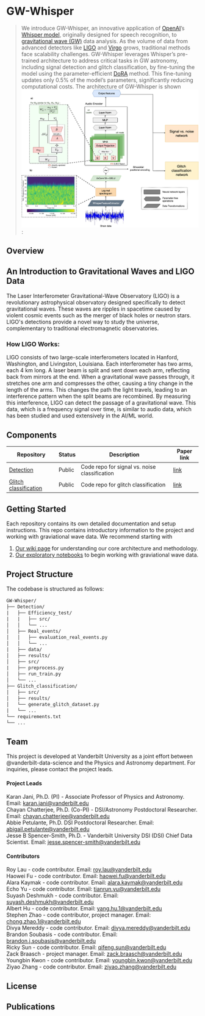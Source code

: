 # GW-Whisper

> We introduce GW-Whisper, an innovative application of [OpenAI](https://openai.com/)’s [Whisper model](https://arxiv.org/abs/2212.04356), originally designed for speech recognition, to [gravitational wave (GW)](https://www.ligo.caltech.edu/page/what-are-gw) data analysis. As the volume of data from advanced detectors like [LIGO](https://en.wikipedia.org/wiki/LIGO) and [Virgo](https://www.virgo-gw.eu/) grows, traditional methods face scalability challenges. GW-Whisper leverages Whisper’s pre-trained architecture to address critical tasks in GW astronomy, including signal detection and glitch classification, by fine-tuning the model using the parameter-efficient [DoRA](https://arxiv.org/abs/2402.09353) method. This fine-tuning updates only 0.5% of the model’s parameters, significantly reducing computational costs.
The architecture of GW-Whisper is shown ![below](https://github.com/chayanchatterjee/GW-Whisper/blob/main/imgs/Figure_1.png):


## Overview
## An Introduction to Gravitational Waves and LIGO Data
The Laser Interferometer Gravitational-Wave Observatory (LIGO) is a revolutionary astrophysical observatory designed specifically to detect gravitational waves. These waves are ripples in spacetime caused by violent cosmic events such as the merger of black holes or neutron stars. LIGO's detections provide a novel way to study the universe, complementary to traditional electromagnetic observatories.

### How LIGO Works:
LIGO consists of two large-scale interferometers located in Hanford, Washington, and Livingston, Louisiana. Each interferometer has two arms, each 4 km long. A laser beam is split and sent down each arm, reflecting back from mirrors at the end. When a gravitational wave passes through, it stretches one arm and compresses the other, causing a tiny change in the length of the arms. This changes the path the light travels, leading to an interference pattern when the split beams are recombined. By measuring this interference, LIGO can detect the passage of a gravitational wave. This data, which is a frequency signal over time, is similar to audio data, which has been studied and used extensively in the AI/ML world.

## Components

| Repository | Status | Description | Paper link |
|------------|---------|-------------|-------------------|
| [Detection](https://github.com/chayanchatterjee/GW-Whisper/tree/main/Detection) | Public | Code repo for signal vs. noise classification | [link](https://arxiv.org/abs/2412.20789) |
| [Glitch classification](https://github.com/chayanchatterjee/GW-Whisper/tree/main/Glitch_classification)| Public | Code repo for glitch classification | [link](https://arxiv.org/abs/2412.20789) |

## Getting Started

Each repository contains its own detailed documentation and setup instructions. This repo contains introductory information to the project and working with graviational wave data. We recommend starting with

1. [Our wiki page](https://github.com/vanderbilt-data-science/LIGO/wiki) for understanding our core architecture and methodology.
2. [Our exploratory notebooks](link-to-repo) to begin working with graviational wave data.

## Project Structure

The codebase is structured as follows:

```
GW-Whisper/
├── Detection/
|   ├── Efficiency_test/
|   |   ├── src/
│   │   └── ...
│   ├── Real_events/
│   │   ├── evaluation_real_events.py
│   │   └── ...
|   ├── data/
│   ├── results/   
│   ├── src/
|   ├── preprocess.py  
│   ├── run_train.py
│   └── ...
├── Glitch_classification/
│   ├── src/
│   ├── results/
│   └── generate_glitch_dataset.py
|   └── ...
└── requirements.txt
└── ...
```
## Team

This project is developed at Vanderbilt University as a joint effort between @vanderbilt-data-science and the Physics and Astronomy department. 
For inquiries, please contact the project leads.

#### Project Leads
Karan Jani, Ph.D. (PI) - Associate Professor of Physics and Astronomy. Email: karan.jani@vanderbilt.edu  
Chayan Chatterjee, Ph.D. (Co-PI) - DSI/Astronomy Postdoctoral Researcher. Email: chayan.chatterjee@vanderbilt.edu    
Abbie Petulante, Ph.D. DSI Postdoctoral Researcher. Email: abigail.petulante@vanderbilt.edu    
Jesse B Spencer-Smith, Ph.D. - Vanderbilt University DSI (DSI) Chief Data Scientist. Email: jesse.spencer-smith@vanderbilt.edu  

#### Contributors
Roy Lau - code contributor. Email: roy.lau@vanderbilt.edu    
Haowei Fu - code contributor. Email: haowei.fu@vanderbilt.edu    
Alara Kaymak - code contributor. Email: alara.kaymak@vanderbilt.edu    
Echo Yu - code contributor. Email: tianrun.yu@vanderbilt.edu    
Suyash Deshmukh - code contributor. Email: suyash.deshmukh@vanderbilt.edu      
Albert Hu - code contributor. Email: yang.hu.1@vanderbilt.edu   
Stephen Zhao - code contributor, project manager. Email: chong.zhao.1@vanderbilt.edu    
Divya Mereddy  - code contributor. Email: divya.mereddy@vanderbilt.edu       
Brandon Soubasis  - code contributor. Email: brandon.j.soubasis@vanderbilt.edu   
Ricky Sun - code contributor. Email: qifeng.sun@vanderbilt.edu  
Zack Braasch - project manager. Email: zack.braasch@vanderbilt.edu   
Youngbin Kwon - code contributor. Email: youngbin.kwon@vanderbilt.edu  
Ziyao Zhang - code contributor. Email: ziyao.zhang@vanderbilt.edu 

## License

## Publications
